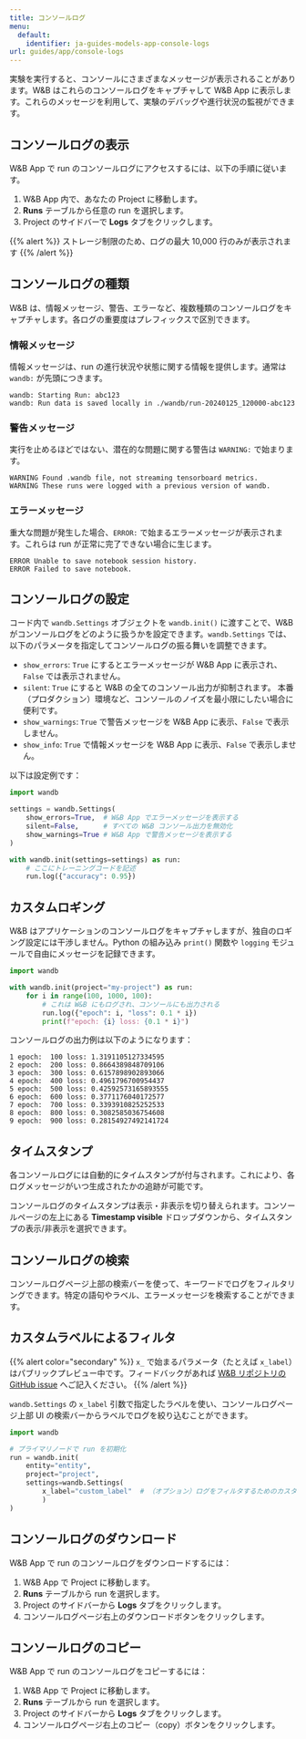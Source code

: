 ```yaml
---
title: コンソールログ
menu:
  default:
    identifier: ja-guides-models-app-console-logs
url: guides/app/console-logs
---
```


実験を実行すると、コンソールにさまざまなメッセージが表示されることがあります。W&B はこれらのコンソールログをキャプチャして W&B App に表示します。これらのメッセージを利用して、実験のデバッグや進行状況の監視ができます。

## コンソールログの表示

W&B App で run のコンソールログにアクセスするには、以下の手順に従います。

1. W&B App 内で、あなたの Project に移動します。
2. **Runs** テーブルから任意の run を選択します。
3. Project のサイドバーで **Logs** タブをクリックします。

{{% alert %}}
ストレージ制限のため、ログの最大 10,000 行のみが表示されます
{{% /alert %}}


## コンソールログの種類

W&B は、情報メッセージ、警告、エラーなど、複数種類のコンソールログをキャプチャします。各ログの重要度はプレフィックスで区別できます。

### 情報メッセージ
情報メッセージは、run の進行状況や状態に関する情報を提供します。通常は `wandb:` が先頭につきます。

```text
wandb: Starting Run: abc123
wandb: Run data is saved locally in ./wandb/run-20240125_120000-abc123
```

### 警告メッセージ
実行を止めるほどではない、潜在的な問題に関する警告は `WARNING:` で始まります。

```text
WARNING Found .wandb file, not streaming tensorboard metrics.
WARNING These runs were logged with a previous version of wandb.
```

### エラーメッセージ 
重大な問題が発生した場合、`ERROR:` で始まるエラーメッセージが表示されます。これらは run が正常に完了できない場合に生じます。

```text
ERROR Unable to save notebook session history.
ERROR Failed to save notebook.
```

## コンソールログの設定

コード内で `wandb.Settings` オブジェクトを `wandb.init()` に渡すことで、W&B がコンソールログをどのように扱うかを設定できます。`wandb.Settings` では、以下のパラメータを指定してコンソールログの振る舞いを調整できます。

- `show_errors`: `True` にするとエラーメッセージが W&B App に表示され、`False` では表示されません。
- `silent`: `True` にすると W&B の全てのコンソール出力が抑制されます。 本番（プロダクション）環境など、コンソールのノイズを最小限にしたい場合に便利です。
- `show_warnings`: `True` で警告メッセージを W&B App に表示、`False` で表示しません。
- `show_info`: `True` で情報メッセージを W&B App に表示、`False` で表示しません。

以下は設定例です：

```python
import wandb

settings = wandb.Settings(
    show_errors=True,  # W&B App でエラーメッセージを表示する
    silent=False,      # すべての W&B コンソール出力を無効化
    show_warnings=True # W&B App で警告メッセージを表示する
)

with wandb.init(settings=settings) as run:
    # ここにトレーニングコードを記述
    run.log({"accuracy": 0.95})
```

## カスタムロギング

W&B はアプリケーションのコンソールログをキャプチャしますが、独自のロギング設定には干渉しません。Python の組み込み `print()` 関数や `logging` モジュールで自由にメッセージを記録できます。

```python
import wandb

with wandb.init(project="my-project") as run:
    for i in range(100, 1000, 100):
        # これは W&B にもログされ、コンソールにも出力される
        run.log({"epoch": i, "loss": 0.1 * i})
        print(f"epoch: {i} loss: {0.1 * i}")
```

コンソールログの出力例は以下のようになります：

```text
1 epoch:  100 loss: 1.3191105127334595
2 epoch:  200 loss: 0.8664389848709106
3 epoch:  300 loss: 0.6157898902893066
4 epoch:  400 loss: 0.4961796700954437
5 epoch:  500 loss: 0.42592573165893555
6 epoch:  600 loss: 0.3771176040172577
7 epoch:  700 loss: 0.3393910825252533
8 epoch:  800 loss: 0.3082585036754608
9 epoch:  900 loss: 0.28154927492141724
```

## タイムスタンプ

各コンソールログには自動的にタイムスタンプが付与されます。これにより、各ログメッセージがいつ生成されたかの追跡が可能です。

コンソールログのタイムスタンプは表示・非表示を切り替えられます。コンソールページの左上にある **Timestamp visible** ドロップダウンから、タイムスタンプの表示/非表示を選択できます。

## コンソールログの検索

コンソールログページ上部の検索バーを使って、キーワードでログをフィルタリングできます。特定の語句やラベル、エラーメッセージを検索することができます。

## カスタムラベルによるフィルタ

{{% alert color="secondary"  %}}
`x_` で始まるパラメータ（たとえば `x_label`）はパブリックプレビュー中です。フィードバックがあれば [W&B リポジトリの GitHub issue](https://github.com/wandb/wandb) へご記入ください。
{{% /alert %}}

`wandb.Settings` の `x_label` 引数で指定したラベルを使い、コンソールログページ上部 UI の検索バーからラベルでログを絞り込むことができます。

```python
import wandb

# プライマリノードで run を初期化
run = wandb.init(
    entity="entity",
    project="project",
	settings=wandb.Settings(
        x_label="custom_label"  # （オプション）ログをフィルタするためのカスタムラベル
        )
)
```

## コンソールログのダウンロード

W&B App で run のコンソールログをダウンロードするには：

1. W&B App で Project に移動します。
2. **Runs** テーブルから run を選択します。
3. Project のサイドバーから **Logs** タブをクリックします。
4. コンソールログページ右上のダウンロードボタンをクリックします。


## コンソールログのコピー

W&B App で run のコンソールログをコピーするには：

1. W&B App で Project に移動します。
2. **Runs** テーブルから run を選択します。
3. Project のサイドバーから **Logs** タブをクリックします。
4. コンソールログページ右上のコピー（copy）ボタンをクリックします。